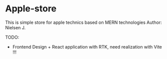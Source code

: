 # Apple-store

This is simple store for apple technics based on MERN technologies
Author: Nielsen J. <abcen7>

TODO:

- Frontend
  Design + React application with RTK, need realization with Vite !!!
